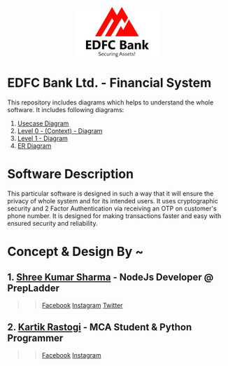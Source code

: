 <link rel="stylesheet" href="https://use.fontawesome.com/releases/v5.15.3/css/all.css" integrity="sha384-50oBUHEmvpQ+1lW4y57PTFmhCaXp0ML5d60M1M7uH2+nqUivzIebhndOJK28anvf">
<p align="center">
  <img src="https://github.com/shreesharma07/EDFC-Bank-Ltd.-Financial-System/blob/master/Images/edfc.png" alt="EDFC Logo">
</p>

# EDFC Bank Ltd. - Financial System 

This repository includes diagrams which helps to understand the whole software.
It includes following diagrams:
1.  [Usecase Diagram](https://github.com/shreesharma07/EDFC-Bank-Ltd.-Financial-System/blob/master/Use%20Case%20Diagram%20-%20(EDFC%20Bank%20Ltd.).png)
2.  [Level 0 - (Context) - Diagram](https://github.com/shreesharma07/EDFC-Bank-Ltd.-Financial-System/blob/master/Context%20Diagram.png)
3.  [Level 1 - Diagram](https://github.com/shreesharma07/EDFC-Bank-Ltd.-Financial-System/blob/master/DFD%20Level%201%20-%20Diagram.png)
4.  [ER Diagram](https://github.com/shreesharma07/EDFC-Bank-Ltd.-Financial-System/blob/master/ER%20Diagram%20-%20(EDFC%20Bank%20Ltd.).png)


# Software Description
This particular software is designed in such a way that it will ensure the privacy of whole system and for its intended users.
It uses cryptographic security and 2 Factor Authentication via receiving an OTP on customer's phone number.
It is designed for making transactions faster and easy with ensured security and reliability. 

# Concept & Design By ~
## 1. [Shree Kumar Sharma](https://www.linkedin.com/in/shree-kumar-sharma-644167195/) - NodeJs Developer @ PrepLadder
   >> [Facebook](https://www.facebook.com/shree.kumarsharma.338)
   >> [Instagram](https://www.instagram.com/shree_kumar_sharma/)
   >> [Twitter](https://twitter.com/shree_kr_sharma)
## 2. [Kartik Rastogi](https://www.linkedin.com/in/kartik-rastogi-16b825160/) - MCA Student & Python Programmer
   >> [Facebook](https://www.facebook.com/kartik.rastogi.97)
   >> [Instagram](https://www.instagram.com/rustagi_karthik/)


